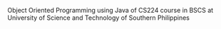  Object Oriented Programming using Java of CS224 course in BSCS at University of Science and Technology of Southern Philippines
